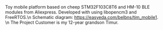 Toy mobile platform based on cheep STM32F103C8T6 and HM-10 BLE modules from Aliexpress. Developed with using libopencm3 and FreeRTOS.\n
Schematic diagram: https://easyeda.com/belbns/tim_mobile1. \n
The Project Customer is my 12-year grandson Timur.
